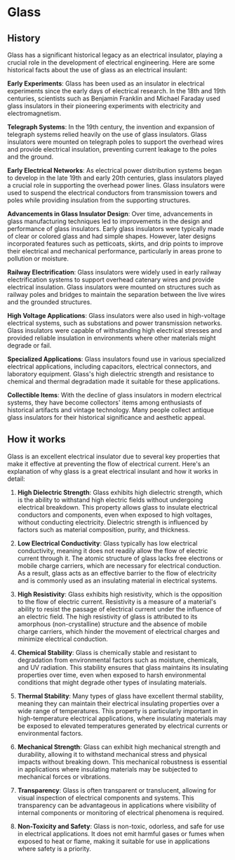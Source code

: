 

# Glass

## History

Glass has a significant historical legacy as an electrical insulator, playing a crucial role in the development of electrical engineering. Here are some historical facts about the use of glass as an electrical insulant:

**Early Experiments**: Glass has been used as an insulator in electrical experiments since the early days of electrical research. In the 18th and 19th centuries, scientists such as Benjamin Franklin and Michael Faraday used glass insulators in their pioneering experiments with electricity and electromagnetism.

**Telegraph Systems**: In the 19th century, the invention and expansion of telegraph systems relied heavily on the use of glass insulators. Glass insulators were mounted on telegraph poles to support the overhead wires and provide electrical insulation, preventing current leakage to the poles and the ground.

**Early Electrical Networks**: As electrical power distribution systems began to develop in the late 19th and early 20th centuries, glass insulators played a crucial role in supporting the overhead power lines. Glass insulators were used to suspend the electrical conductors from transmission towers and poles while providing insulation from the supporting structures.

**Advancements in Glass Insulator Design**: Over time, advancements in glass manufacturing techniques led to improvements in the design and performance of glass insulators. Early glass insulators were typically made of clear or colored glass and had simple shapes. However, later designs incorporated features such as petticoats, skirts, and drip points to improve their electrical and mechanical performance, particularly in areas prone to pollution or moisture.

**Railway Electrification**: Glass insulators were widely used in early railway electrification systems to support overhead catenary wires and provide electrical insulation. Glass insulators were mounted on structures such as railway poles and bridges to maintain the separation between the live wires and the grounded structures.

**High Voltage Applications**: Glass insulators were also used in high-voltage electrical systems, such as substations and power transmission networks. Glass insulators were capable of withstanding high electrical stresses and provided reliable insulation in environments where other materials might degrade or fail.

**Specialized Applications**: Glass insulators found use in various specialized electrical applications, including capacitors, electrical connectors, and laboratory equipment. Glass's high dielectric strength and resistance to chemical and thermal degradation made it suitable for these applications.

**Collectible Items**: With the decline of glass insulators in modern electrical systems, they have become collectors' items among enthusiasts of historical artifacts and vintage technology. Many people collect antique glass insulators for their historical significance and aesthetic appeal.

## How it works

Glass is an excellent electrical insulator due to several key properties that make it effective at preventing the flow of electrical current. Here's an explanation of why glass is a great electrical insulant and how it works in detail:

1. **High Dielectric Strength**: Glass exhibits high dielectric strength, which is the ability to withstand high electric fields without undergoing electrical breakdown. This property allows glass to insulate electrical conductors and components, even when exposed to high voltages, without conducting electricity. Dielectric strength is influenced by factors such as material composition, purity, and thickness.

2. **Low Electrical Conductivity**: Glass typically has low electrical conductivity, meaning it does not readily allow the flow of electric current through it. The atomic structure of glass lacks free electrons or mobile charge carriers, which are necessary for electrical conduction. As a result, glass acts as an effective barrier to the flow of electricity and is commonly used as an insulating material in electrical systems.

3. **High Resistivity**: Glass exhibits high resistivity, which is the opposition to the flow of electric current. Resistivity is a measure of a material's ability to resist the passage of electrical current under the influence of an electric field. The high resistivity of glass is attributed to its amorphous (non-crystalline) structure and the absence of mobile charge carriers, which hinder the movement of electrical charges and minimize electrical conduction.

4. **Chemical Stability**: Glass is chemically stable and resistant to degradation from environmental factors such as moisture, chemicals, and UV radiation. This stability ensures that glass maintains its insulating properties over time, even when exposed to harsh environmental conditions that might degrade other types of insulating materials.

5. **Thermal Stability**: Many types of glass have excellent thermal stability, meaning they can maintain their electrical insulating properties over a wide range of temperatures. This property is particularly important in high-temperature electrical applications, where insulating materials may be exposed to elevated temperatures generated by electrical currents or environmental factors.

6. **Mechanical Strength**: Glass can exhibit high mechanical strength and durability, allowing it to withstand mechanical stress and physical impacts without breaking down. This mechanical robustness is essential in applications where insulating materials may be subjected to mechanical forces or vibrations.

7. **Transparency**: Glass is often transparent or translucent, allowing for visual inspection of electrical components and systems. This transparency can be advantageous in applications where visibility of internal components or monitoring of electrical phenomena is required.

8. **Non-Toxicity and Safety**: Glass is non-toxic, odorless, and safe for use in electrical applications. It does not emit harmful gases or fumes when exposed to heat or flame, making it suitable for use in applications where safety is a priority.
